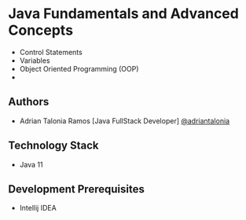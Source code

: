 # Java Fundamentals and Advanced Concepts

- Control Statements
- Variables
- Object Oriented Programming (OOP)
- 

## Authors

- Adrian Talonia Ramos [Java FullStack Developer] [@adriantalonia](https://github.com/adriantalonia)


## Technology Stack
- Java 11

## Development Prerequisites
- Intellij IDEA